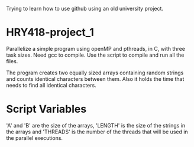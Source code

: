 Trying to learn how to use github using an old university project.


# HRY418-project_1

Parallelize a simple program using openMP and pthreads, in C, with three task sizes. Need gcc to compile. Use the script to compile and run all the files.

The program creates two equally sized arrays containing random strings and counts identical characters between them. Also it holds the time that needs to find all identical characters.


# Script Variables

'A' and 'B' are the size of the arrays, 'LENGTH' is the size of the strings in the arrays and 'THREADS' is the number of the threads that will be used in the parallel executions.

